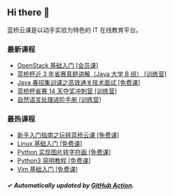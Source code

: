 ## Hi there 👋

蓝桥云课是以动手实验为特色的 IT 在线教育平台。

### 最新课程

<!-- LATEST:START -->
- [OpenStack 基础入门 [会员课]](https://www.lanqiao.cn/courses/8756/)
- [蓝桥杯近 3 年省赛真题讲解（Java 大学 B 组） [训练营]](https://www.lanqiao.cn/courses/5032/)
- [Java 春招集训课之高效通关技术面试 [免费课]](https://www.lanqiao.cn/courses/8042/)
- [蓝桥杯省赛 14 天夺奖冲刺营 [训练营]](https://www.lanqiao.cn/courses/3993/)
- [自然语言处理进阶手册 [训练营]](https://www.lanqiao.cn/courses/3382/)
<!-- LATEST:END -->

### 最热课程

<!-- HOTEST:START -->
- [新手入门指南之玩转蓝桥云课 [免费课]](https://www.lanqiao.cn/courses/63/)
- [Linux 基础入门 [免费课]](https://www.lanqiao.cn/courses/1/)
- [Python 实现图片转字符画 [免费课]](https://www.lanqiao.cn/courses/370/)
- [Python3 简明教程 [免费课]](https://www.lanqiao.cn/courses/596/)
- [Vim 基础入门 [免费课]](https://www.lanqiao.cn/courses/2/)
<!-- HOTEST:END -->

##### ✓ Automatically updated by [GitHub Action](https://github.com/lanqiao-courses/.github/actions/workflows/update.yml).
